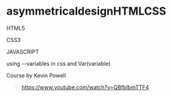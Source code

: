 # asymmetricaldesignHTMLCSS


HTML5

CSS3

JAVASCRIPT



using --variables in css and Var(variable)

Course by Kevin Powell

>  https://www.youtube.com/watch?v=QBfblbmTTF4